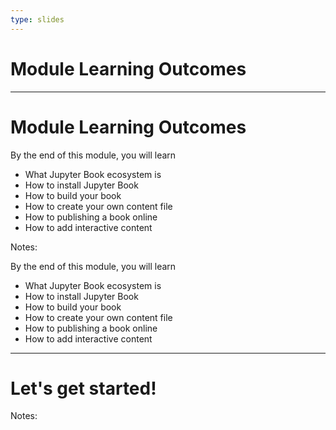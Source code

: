 ```yaml
---
type: slides
---
```


# Module Learning Outcomes

---

# Module Learning Outcomes

By the end of this module, you will learn

- What Jupyter Book ecosystem is
- How to install Jupyter Book
- How to build your book
- How to create your own content file
- How to publishing a book online
- How to add interactive content

Notes:

By the end of this module, you will learn

- What Jupyter Book ecosystem is
- How to install Jupyter Book
- How to build your book
- How to create your own content file
- How to publishing a book online
- How to add interactive content

---

# Let's get started!

Notes:
